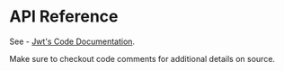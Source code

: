 # API Reference

See - [Jwt's Code Documentation](zig-docs/index.html).

Make sure to checkout code comments for additional details on source.
